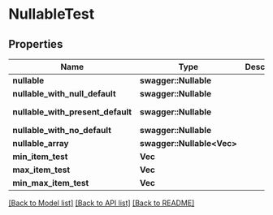 # NullableTest

## Properties
Name | Type | Description | Notes
------------ | ------------- | ------------- | -------------
**nullable** | **swagger::Nullable<String>** |  | 
**nullable_with_null_default** | **swagger::Nullable<String>** |  | [optional] [default to None]
**nullable_with_present_default** | **swagger::Nullable<String>** |  | [optional] [default to Some(swagger::Nullable::Present("default".to_string()))]
**nullable_with_no_default** | **swagger::Nullable<String>** |  | [optional] [default to None]
**nullable_array** | **swagger::Nullable<Vec<String>>** |  | [optional] [default to None]
**min_item_test** | **Vec<i32>** |  | [optional] [default to None]
**max_item_test** | **Vec<i32>** |  | [optional] [default to None]
**min_max_item_test** | **Vec<i32>** |  | [optional] [default to None]

[[Back to Model list]](../README.md#documentation-for-models) [[Back to API list]](../README.md#documentation-for-api-endpoints) [[Back to README]](../README.md)


